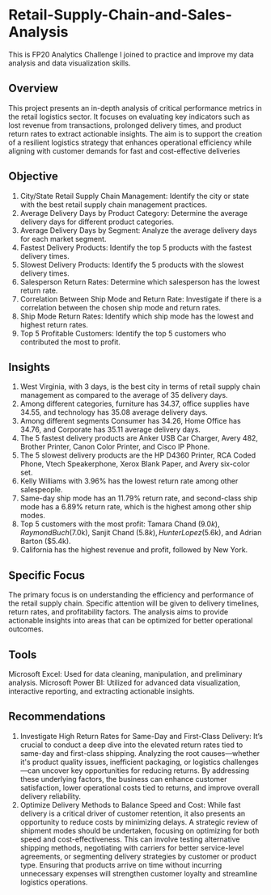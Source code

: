 # Retail-Supply-Chain-and-Sales-Analysis
This is FP20 Analytics Challenge I joined to practice and improve my data analysis and data visualization skills. 
## Overview
This project presents an in-depth analysis of critical performance metrics in the retail logistics sector. It focuses on evaluating key indicators such as lost revenue from transactions, prolonged delivery times, and product return rates to extract actionable insights. The aim is to support the creation of a resilient logistics strategy that enhances operational efficiency while aligning with customer demands for fast and cost-effective deliveries
## Objective
1. City/State Retail Supply Chain Management: Identify the city or state with the best retail supply chain management practices.
2. Average Delivery Days by Product Category: Determine the average delivery days for different product categories.
3. Average Delivery Days by Segment: Analyze the average delivery days for each market segment.
4. Fastest Delivery Products: Identify the top 5 products with the fastest delivery times.
5. Slowest Delivery Products: Identify the 5 products with the slowest delivery times.
6. Salesperson Return Rates: Determine which salesperson has the lowest return rate.
7. Correlation Between Ship Mode and Return Rate: Investigate if there is a correlation between the chosen ship mode and return rates.
8. Ship Mode Return Rates: Identify which ship mode has the lowest and highest return rates.
9. Top 5 Profitable Customers: Identify the top 5 customers who contributed the most to profit.
## Insights
1. West Virginia, with 3 days, is the best city in terms of retail supply chain management as compared to the average of 35 delivery days.
2. Among different categories, furniture has 34.37, office supplies have 34.55, and technology has 35.08 average delivery days.
3. Among different segments Consumer has 34.26, Home Office has 34.76, and Corporate has 35.11 average delivery days.
4. The 5 fastest delivery products are Anker USB Car Charger, Avery 482, Brother Printer, Canon Color Printer, and Cisco IP Phone.
5. The 5 slowest delivery products are the HP D4360 Printer, RCA Coded Phone, Vtech Speakerphone, Xerox Blank Paper, and Avery six-color set.
6. Kelly Williams with 3.96% has the lowest return rate among other salespeople.
7. Same-day ship mode has an 11.79% return rate, and second-class ship mode has a 6.89% return rate, which is the highest among other ship modes.
8. Top 5 customers with the most profit: Tamara Chand ($9.0k), Raymond Buch ($7.0k), Sanjit Chand ($5.8k), Hunter Lopez ($5.6k), and Adrian Barton ($5.4k).
9. California has the highest revenue and profit, followed by New York.
## Specific Focus 
The primary focus is on understanding the efficiency and performance of the retail supply chain. Specific attention will be given to delivery timelines, return rates, and profitability factors. The analysis aims to provide actionable insights into areas that can be optimized for better operational outcomes.
## Tools
Microsoft Excel: Used for data cleaning, manipulation, and preliminary analysis.
Microsoft Power BI: Utilized for advanced data visualization, interactive reporting, and extracting actionable insights.
## Recommendations
1. Investigate High Return Rates for Same-Day and First-Class Delivery:
It’s crucial to conduct a deep dive into the elevated return rates tied to same-day and first-class shipping. Analyzing the root causes—whether it's product quality issues, inefficient packaging, or logistics challenges—can uncover key opportunities for reducing returns. By addressing these underlying factors, the business can enhance customer satisfaction, lower operational costs tied to returns, and improve overall delivery reliability.
2. Optimize Delivery Methods to Balance Speed and Cost:
While fast delivery is a critical driver of customer retention, it also presents an opportunity to reduce costs by minimizing delays. A strategic review of shipment modes should be undertaken, focusing on optimizing for both speed and cost-effectiveness. This can involve testing alternative shipping methods, negotiating with carriers for better service-level agreements, or segmenting delivery strategies by customer or product type. Ensuring that products arrive on time without incurring unnecessary expenses will strengthen customer loyalty and streamline logistics operations.
